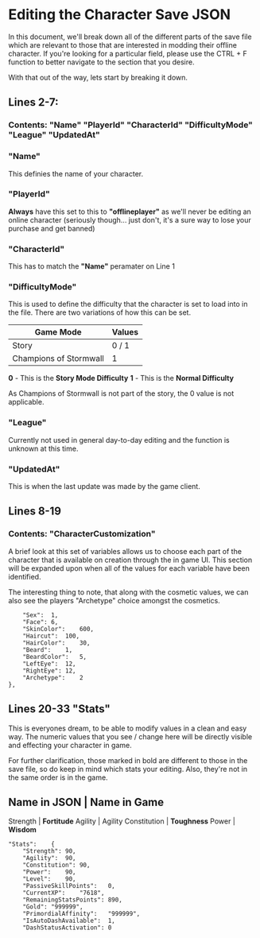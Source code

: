 # Editing the Character Save JSON 

In this document, we'll break down all of the different parts of the save file which are relevant to those that are interested in modding their offline character. If you're looking for a particular field, please use the CTRL + F function to better navigate to the section that you desire. 

With that out of the way, lets start by breaking it down. 

## Lines 2-7: 
### Contents: "Name" "PlayerId" "CharacterId" "DifficultyMode" "League" "UpdatedAt"

### "Name"

This definies the name of your character.

### "PlayerId"

**Always** have this set to this to **"offlineplayer"** as we'll never be editing an online character (seriously though... just don't, it's a sure way to lose your purchase and get banned)
  
### "CharacterId"

This has to match the **"Name"** peramater on Line 1
  
### "DifficultyMode"

This is used to define the difficulty that the character is set to load into in the file. There are two variations of how this can be set.

Game Mode | Values
----------|---------
Story | 0 / 1
Champions of Stormwall | 1

**0** - This is the **Story Mode Difficulty**
**1** - This is the **Normal Difficulty**

As Champions of Stormwall is not part of the story, the 0 value is not applicable.

### "League" 

Currently not used in general day-to-day editing and the function is unknown at this time.

### "UpdatedAt" 

This is when the last update was made by the game client. 

## Lines 8-19
### Contents: "CharacterCustomization"

A brief look at this set of variables allows us to choose each part of the character that is available on creation through the in game UI. This section will be expanded upon when all of the values for each variable have been identified. 

The interesting thing to note, that along with the cosmetic values, we can also see the players "Archetype" choice amongst the cosmetics.

		"Sex":	1,
		"Face":	6,
		"SkinColor":	600,
		"Haircut":	100,
		"HairColor":	30,
		"Beard":	1,
		"BeardColor":	5,
		"LeftEye":	12,
		"RightEye":	12,
		"Archetype":	2
	},
	
## Lines 20-33 "Stats"

This is everyones dream, to be able to modify values in a clean and easy way. The numeric values that you see / change here will be directly visible and effecting your character in game. 

For further clarification, those marked in bold are different to those in the save file, so do keep in mind which stats your editing. Also, they're not in the same order is in the game.

Name in JSON | Name in Game
----------------------------
Strength | **Fortitude**
Agility | Agility
Constitution | **Toughness**
Power | **Wisdom**

	"Stats":	{
		"Strength":	90,
		"Agility":	90,
		"Constitution":	90,
		"Power":	90,
		"Level":	90,
		"PassiveSkillPoints":	0,
		"CurrentXP":	"7618",
		"RemainingStatsPoints":	890,
		"Gold":	"999999",
		"PrimordialAffinity":	"999999",
		"IsAutoDashAvailable":	1,
		"DashStatusActivation":	0
